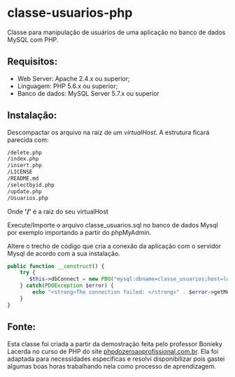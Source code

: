 classe-usuarios-php
===================

Classe para manipulação de usuários de uma aplicação no banco de dados MySQL com PHP.

## Requisitos:

+ Web Server: Apache 2.4.x ou superior;
+ Linguagem: PHP 5.6.x ou superior;
+ Banco de dados: MySQL Server 5.7.x ou superior

## Instalação:

Descompactar os arquivo na raiz de um _virtualHost_. A estrutura ficará parecida com:

``` sh
/delete.php
/index.php
/insert.php
/LICENSE
/README.md
/selectbyid.php
/update.php
/Usuarios.php
```

Onde **'/'** é a raiz do seu virtualHost

Execute/Importe o arquivo classe_usuarios.sql no banco de dados Mysql por exemplo importando a partir do phpMyAdmin.

Altere o trecho de código que cria a conexão da aplicação com o servidor Mysql de acordo com a sua instalação.

``` php
public function __construct() {
    try {
       $this->dbConnect = new PDO("mysql:dbname=classe_usuarios;host=localhost", "usuario-banco-de-dados", "senha");
    } catch(PDOException $error) {
        echo "<strong>The connection failed: </strong>" . $error->getMessage();
    }
}
```

## Fonte:

Esta classe foi criada a partir da demostração feita pelo professor Bonieky Lacerda no curso de PHP do site [phpdozeroaoprofissional.com.br](http://www.phpdozeroaoprofissional.com.br). Ela foi adaptada para necessidades especificas e resolvi disponibilizar pois gastei algumas boas horas trabalhando nela como processo de aprendizagem.
